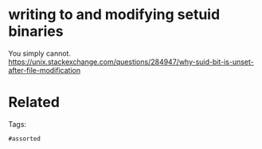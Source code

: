 # writing to and modifying setuid binaries
You simply cannot.
https://unix.stackexchange.com/questions/284947/why-suid-bit-is-unset-after-file-modification

# Related


Tags:

    #assorted
